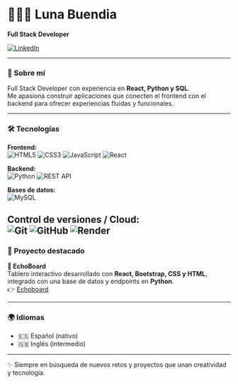 # 👩🏻‍💻 Luna Buendia  
**Full Stack Developer**  

[![LinkedIn](https://img.shields.io/badge/LinkedIn-blue?style=flat&logo=linkedin&logoColor=white)](link-de-linkedin/luna-buendia)  

---

### 🌟 Sobre mí  
Full Stack Developer con experiencia en **React, Python y SQL**.  
Me apasiona construir aplicaciones que conecten el frontend con el backend para ofrecer experiencias fluidas y funcionales.  

---

### 🛠️ Tecnologías  

**Frontend:**  
![HTML5](https://img.shields.io/badge/HTML5-E34F26?style=for-the-badge&logo=html5&logoColor=white) ![CSS3](https://img.shields.io/badge/CSS3-1572B6?style=for-the-badge&logo=css3&logoColor=white) ![JavaScript](https://img.shields.io/badge/JavaScript-323330?style=for-the-badge&logo=javascript&logoColor=F7DF1E) ![React](https://img.shields.io/badge/React-20232A?style=for-the-badge&logo=react&logoColor=61DAFB)  

**Backend:**  
![Python](https://img.shields.io/badge/Python-3776AB?style=for-the-badge&logo=python&logoColor=white) ![REST API](https://img.shields.io/badge/REST%20API-009688?style=for-the-badge&logo=fastapi&logoColor=white)  

**Bases de datos:**  
![MySQL](https://img.shields.io/badge/MySQL-4479A1?style=for-the-badge&logo=mysql&logoColor=white)  

**Control de versiones / Cloud:**  
![Git](https://img.shields.io/badge/Git-F05032?style=for-the-badge&logo=git&logoColor=white) ![GitHub](https://img.shields.io/badge/GitHub-181717?style=for-the-badge&logo=github&logoColor=white) ![Render](https://img.shields.io/badge/Render-46E3B7?style=for-the-badge&logo=render&logoColor=black) 
---

### 🚀 Proyecto destacado  

**📌 EchoBoard**  
Tablero interactivo desarrollado con **React, Bootstrap, CSS y HTML**, integrado con una base de datos y endpoints en **Python**.  
👉 [Echoboard](https://github.com/4GeeksAcademy/EchoBoard-Proyecto-Final-4geeks.git)

---

### 🌍 Idiomas  
- 🇪🇸 Español (nativo)  
- 🇬🇧 Inglés (intermedio)  

---
✨ Siempre en búsqueda de nuevos retos y proyectos que unan creatividad y tecnología.  

